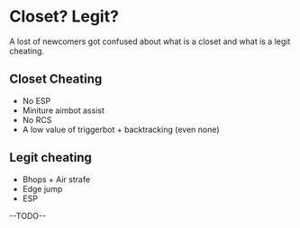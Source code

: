 # Closet? Legit?

A lost of newcomers got confused about what is a closet and what is a legit cheating.

## Closet Cheating
* No ESP
* Miniture aimbot assist
* No RCS
* A low value of triggerbot + backtracking (even none)
  
## Legit cheating
* Bhops + Air strafe
* Edge jump
* ESP
  
--TODO--